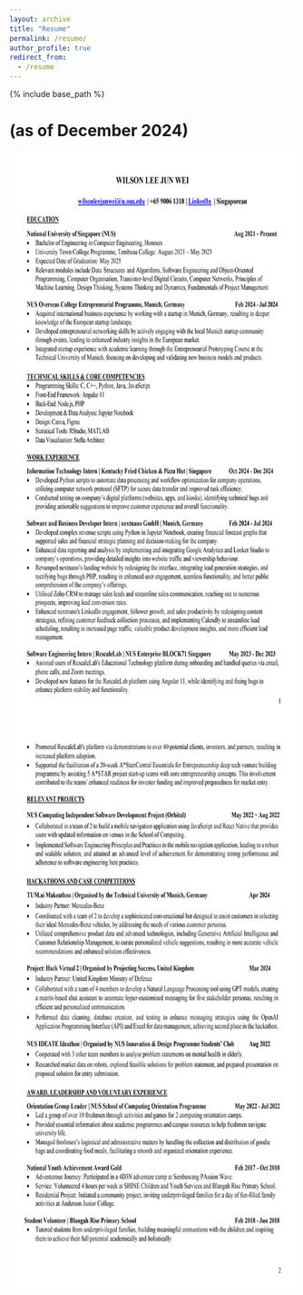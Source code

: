 ```yaml
---
layout: archive
title: "Resume"
permalink: /resume/
author_profile: true
redirect_from:
  - /resume
---
```


{% include base_path %}

# (as of December 2024)

<img src="/images/Nov24_Resume_pg1.jpg" height="1000px" width="800px">
<img src="/images/Nov24_Resume_pg2.jpg" height="1000px" width="800px">
